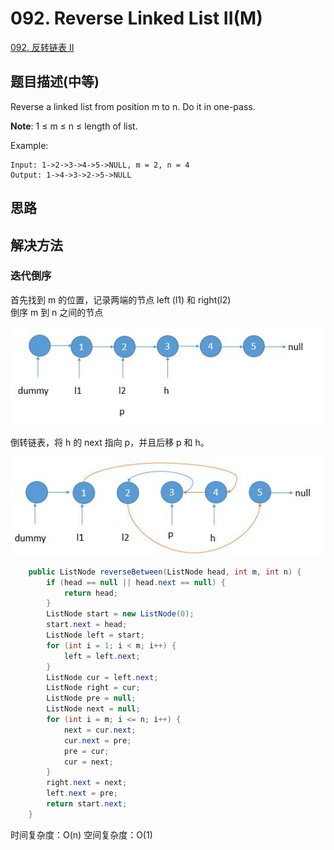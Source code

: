 # 092. Reverse Linked List II\(M\)

[092. 反转链表 II](https://leetcode-cn.com/problems/reverse-linked-list-ii/)

## 题目描述\(中等\)

Reverse a linked list from position m to n. Do it in one-pass.

**Note**: 1 ≤ m ≤ n ≤ length of list.

Example:

```
Input: 1->2->3->4->5->NULL, m = 2, n = 4
Output: 1->4->3->2->5->NULL
```

## 思路

## 解决方法

### 迭代倒序

首先找到 m 的位置，记录两端的节点 left \(l1\) 和 right\(l2\)  
倒序 m 到 n 之间的节点

![](/assets/001-100/092-s-1-1.png)

倒转链表，将 h 的 next 指向 p，并且后移 p 和 h。

![](/assets/001-100/092-s-1-2.png)

```java
    public ListNode reverseBetween(ListNode head, int m, int n) {
        if (head == null || head.next == null) {
            return head;
        }
        ListNode start = new ListNode(0);
        start.next = head;
        ListNode left = start;
        for (int i = 1; i < m; i++) {
            left = left.next;
        }
        ListNode cur = left.next;
        ListNode right = cur;
        ListNode pre = null;
        ListNode next = null;
        for (int i = m; i <= n; i++) {
            next = cur.next;
            cur.next = pre;
            pre = cur;
            cur = next;
        }
        right.next = next;
        left.next = pre;
        return start.next;
    }
```

时间复杂度：O(n)
空间复杂度：O(1)



